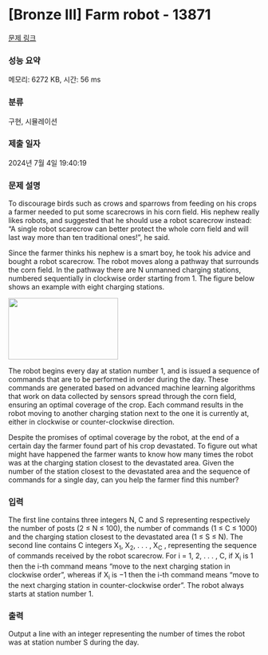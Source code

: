 # [Bronze III] Farm robot - 13871 

[문제 링크](https://www.acmicpc.net/problem/13871) 

### 성능 요약

메모리: 6272 KB, 시간: 56 ms

### 분류

구현, 시뮬레이션

### 제출 일자

2024년 7월 4일 19:40:19

### 문제 설명

<p>To discourage birds such as crows and sparrows from feeding on his crops a farmer needed to put some scarecrows in his corn field. His nephew really likes robots, and suggested that he should use a robot scarecrow instead: “A single robot scarecrow can better protect the whole corn field and will last way more than ten traditional ones!”, he said.</p>

<p>Since the farmer thinks his nephew is a smart boy, he took his advice and bought a robot scarecrow. The robot moves along a pathway that surrounds the corn field. In the pathway there are N unmanned charging stations, numbered sequentially in clockwise order starting from 1. The figure below shows an example with eight charging stations.</p>

<p><img alt="" src="https://onlinejudgeimages.s3.amazonaws.com/problem/13871/%EC%8A%A4%ED%81%AC%EB%A6%B0%EC%83%B7%202016-11-19%20%EC%98%A4%EC%A0%84%203.55.17.png" style="height:123px; width:220px"></p>

<p>The robot begins every day at station number 1, and is issued a sequence of commands that are to be performed in order during the day. These commands are generated based on advanced machine learning algorithms that work on data collected by sensors spread through the corn field, ensuring an optimal coverage of the crop. Each command results in the robot moving to another charging station next to the one it is currently at, either in clockwise or counter-clockwise direction.</p>

<p>Despite the promises of optimal coverage by the robot, at the end of a certain day the farmer found part of his crop devastated. To figure out what might have happened the farmer wants to know how many times the robot was at the charging station closest to the devastated area. Given the number of the station closest to the devastated area and the sequence of commands for a single day, can you help the farmer find this number?</p>

### 입력 

 <p>The first line contains three integers N, C and S representing respectively the number of posts (2 ≤ N ≤ 100), the number of commands (1 ≤ C ≤ 1000) and the charging station closest to the devastated area (1 ≤ S ≤ N). The second line contains C integers X<sub>1</sub>, X<sub>2</sub>, . . . , X<sub>C</sub> , representing the sequence of commands received by the robot scarecrow. For i = 1, 2, . . . , C, if X<sub>i</sub> is 1 then the i-th command means “move to the next charging station in clockwise order”, whereas if X<sub>i</sub> is −1 then the i-th command means “move to the next charging station in counter-clockwise order”. The robot always starts at station number 1.</p>

### 출력 

 <p>Output a line with an integer representing the number of times the robot was at station number S during the day.</p>

